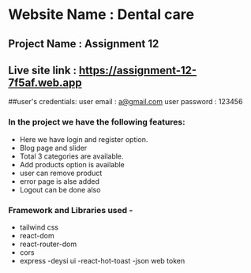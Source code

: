 # Website Name : Dental care

## Project Name : Assignment 12

## Live site link : https://assignment-12-7f5af.web.app

##user's credentials:
user email : a@gmail.com
user password : 123456

### In the project we have the following features:
- Here we have login and register option.
- Blog page and slider
- Total 3 categories are available.
- Add products option is available
- user can remove product
- error page is alse added
- Logout can be done also


### Framework and Libraries used -
- tailwind css
- react-dom
- react-router-dom
- cors
- express
-deysi ui
-react-hot-toast
-json web token
